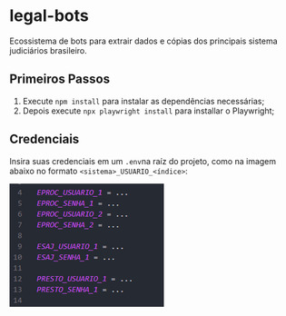 # legal-bots
Ecossistema de bots para extrair dados e cópias dos principais sistema judiciários brasileiro.

## Primeiros Passos
1. Execute `npm install` para instalar as dependências necessárias;
2. Depois execute `npx playwright install` para installar o Playwright;

## Credenciais
Insira suas credenciais em um `.env`na raíz do projeto, como na imagem abaixo no formato `<sistema>_USUARIO_<índice>`:

![credenciais](./documentacao/credenciais.png)